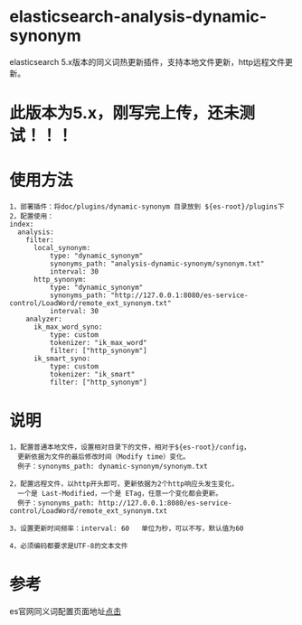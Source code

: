 # elasticsearch-analysis-dynamic-synonym
elasticsearch 5.x版本的同义词热更新插件，支持本地文件更新，http远程文件更新。  

# 此版本为5.x，刚写完上传，还未测试！！！


# 使用方法
    1，部署插件：将doc/plugins/dynamic-synonym 目录放到 ${es-root}/plugins下
    2，配置使用：
	index:
	  analysis:
		filter:
		  local_synonym: 
			  type: "dynamic_synonym"
			  synonyms_path: "analysis-dynamic-synonym/synonym.txt"
			  interval: 30
		  http_synonym: 
			  type: "dynamic_synonym"
			  synonyms_path: "http://127.0.0.1:8080/es-service-control/LoadWord/remote_ext_synonym.txt"
			  interval: 30
		analyzer:
		  ik_max_word_syno: 
			  type: custom
			  tokenizer: "ik_max_word"
			  filter: ["http_synonym"]
		  ik_smart_syno: 
			  type: custom
			  tokenizer: "ik_smart"
			  filter: ["http_synonym"]


# 说明
    1，配置普通本地文件，设置相对目录下的文件，相对于${es-root}/config，
      更新依据为文件的最后修改时间（Modify time）变化。
      例子：synonyms_path: dynamic-synonym/synonym.txt  
    
    2，配置远程文件，以http开头即可，更新依据为2个http响应头发生变化，
      一个是 Last-Modified，一个是 ETag，任意一个变化都会更新。
      例子：synonyms_path: http://127.0.0.1:8080/es-service-control/LoadWord/remote_ext_synonym.txt
    
    3，设置更新时间频率：interval: 60   单位为秒，可以不写，默认值为60
    
    4，必须编码都要求是UTF-8的文本文件

# 参考
 es官网同义词配置页面地址<a href='https://www.elastic.co/guide/en/elasticsearch/reference/2.3/analysis-synonym-tokenfilter.html'>点击</a>
